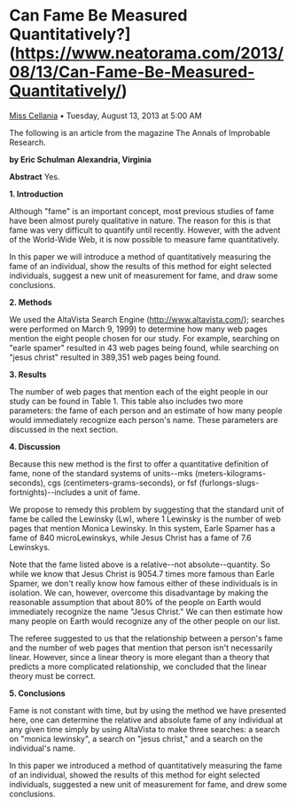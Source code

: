 # Can Fame Be Measured Quantitatively?](https://www.neatorama.com/2013/08/13/Can-Fame-Be-Measured-Quantitatively/)

[Miss Cellania](https://www.neatorama.com/whois/miss-cellania/) • Tuesday, August 13, 2013 at 5:00 AM

The following is an article from the magazine The Annals of Improbable Research.

**by Eric Schulman** 
**Alexandria, Virginia**

**Abstract** 
Yes.

**1. Introduction**

Although "fame" is an important concept, most previous studies of fame have been almost purely qualitative in nature. The reason for this is that fame was very difficult to quantify until recently. However, with the advent of the World-Wide Web, it is now possible to measure fame quantitatively.

In this paper we will introduce a method of quantitatively measuring the fame of an individual, show the results of this method for eight selected individuals, suggest a new unit of measurement for fame, and draw some conclusions.

**2. Methods**

We used the AltaVista Search Engine (<http://www.altavista.com/>); searches were performed on March 9, 1999) to determine how many web pages mention the eight people chosen for our study. For example, searching on "earle spamer" resulted in 43 web pages being found, while searching on "jesus christ" resulted in 389,351 web pages being found.

**3. Results**

The number of web pages that mention each of the eight people in our study can be found in Table 1. This table also includes two more parameters: the fame of each person and an estimate of how many people would immediately recognize each person's name. These parameters are discussed in the next section.

   

**4. Discussion**

Because this new method is the first to offer a quantitative definition of fame, none of the standard systems of units--mks (meters-kilograms-seconds), cgs (centimeters-grams-seconds), or fsf (furlongs-slugs-fortnights)--includes a unit of fame.

We propose to remedy this problem by suggesting that the standard unit of fame be called the Lewinsky (Lw), where 1 Lewinsky is the number of web pages that mention Monica Lewinsky. In this system, Earle Spamer has a fame of 840 microLewinskys, while Jesus Christ has a fame of 7.6 Lewinskys.

Note that the fame listed above is a relative--not absolute--quantity. So while we know that Jesus Christ is 9054.7 times more famous than Earle Spamer, we don't really know how famous either of these individuals is in isolation. We can, however, overcome this disadvantage by making the reasonable assumption that about 80% of the people on Earth would immediately recognize the name "Jesus Christ." We can then estimate how many people on Earth would recognize any of the other people on our list.

The referee suggested to us that the relationship between a person's fame and the number of web pages that mention that person isn't necessarily linear. However, since a linear theory is more elegant than a theory that predicts a more complicated relationship, we concluded that the linear theory must be correct.

**5. Conclusions**

Fame is not constant with time, but by using the method we have presented here, one can determine the relative and absolute fame of any individual at any given time simply by using AltaVista to make three searches: a search on "monica lewinsky", a search on "jesus christ," and a search on the individual's name.

In this paper we introduced a method of quantitatively measuring the fame of an individual, showed the results of this method for eight selected individuals, suggested a new unit of measurement for fame, and drew some conclusions.